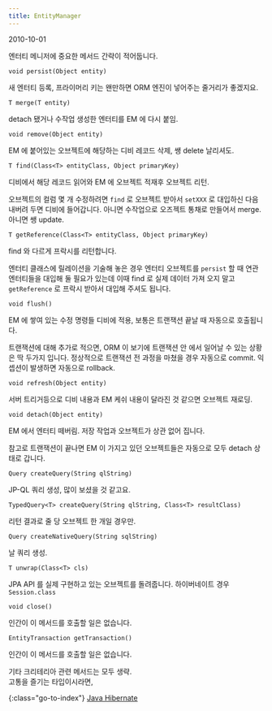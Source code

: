 ```yaml
---
title: EntityManager
---
```


2010-10-01

엔터티 메니저에 중요한 메서드 간략이 적어둡니다.

    void persist(Object entity)

새 엔터티 등록, 프라이머리 키는 왠만하면 ORM 엔진이 넣어주는 줄거리가 좋겠지요.

    T merge(T entity) 

detach 됐거나 수작업 생성한 엔터티를 EM 에 다시 붙임.

    void remove(Object entity)
  
EM 에 붙어있는 오브젝트에 해당하는 디비 레코드 삭제, 쌩 delete 날리셔도.

    T find(Class<T> entityClass, Object primaryKey)

디비에서 해당 레코드 읽어와 EM 에 오브젝트 적재후 오브젝트 리턴.

오브젝트의 컬럼 몇 개 수정하려면 `find` 로 오브젝트 받아서 `setXXX` 로 대입하신 다음 내버려 두면 디비에 들어갑니다.
아니면 수작업으로 오즈젝트 통채로 만들어서 merge.
아니면 쌩 update.

    T getReference(Class<T> entityClass, Object primaryKey)

find 와 다르게 프락시를 리턴합니다.

엔터티 클래스에 릴레이션을 기술해 놓은 경우 엔터티 오브젝트를 `persist`  할 때
연관 엔터티들을 대입해 둘 필요가 있는데 이때 find 로 실제 데이터 가져 오지 말고
`getReference` 로 프락시 받아서 대입해 주셔도 됩니다.

    void flush() 

EM 에 쌓여 있는 수정 명령들 디비에 적용, 보통은 트랜잭션 끝날 때 자동으로 호출됩니다.

트랜잭션에 대해 추가로 적으면, ORM 이 보기에 트랜잭션 안 에서 일어날 수 있는 상황은 딱 두가지 입니다.
정상적으로 트랜잭션 전 과정을 마쳤을 경우 자동으로 commit.
익셉션이 발생하면 자동으로 rollback.

    void refresh(Object entity)

서버 트리거등으로 디비 내용과 EM 케쉬 내용이 달라진 것 같으면 오브젝트 재로딩.

    void detach(Object entity)
  
EM 에서 엔터티 떼버림. 저장 작업과 오브젝트가 상관 없어 집니다.

참고로 트랜잭션이 끝나면 EM 이 가지고 있던 오브젝트들은 자동으로 모두 detach 상태로 갑니다.

    Query createQuery(String qlString)

JP-QL 쿼리 생성, 많이 보셨을 것 같고요.

    TypedQuery<T> createQuery(String qlString, Class<T> resultClass)

리턴 결과로 줄 당 오브젝트 한 개일 경우만.

    Query createNativeQuery(String sqlString)

날 쿼리 생성.

    T unwrap(Class<T> cls)

JPA API 를 실제 구현하고 있는 오브젝트를 돌려줍니다. 하이버네이트 경우 `Session.class`

    void close()

인간이 이 메서드를 호출할 일은 없습니다.

    EntityTransaction getTransaction()
  
인간이 이 메서드를 호출할 일은 없습니다.

기타 크리테리아 관련 메서드는 모두 생략.  
고통을 즐기는 타입이시라면,


{:class="go-to-index"}
[Java Hibernate](index)

